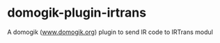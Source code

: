 domogik-plugin-irtrans
=======================

A domogik (www.domogik.org) plugin to send IR code to IRTrans modul 
